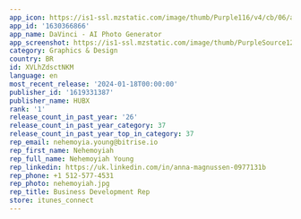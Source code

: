 ```yaml
---
app_icon: https://is1-ssl.mzstatic.com/image/thumb/Purple116/v4/cb/06/a7/cb06a76d-b3b3-9374-babd-b5a0ac3d0775/AppIcon-0-0-1x_U007emarketing-0-7-0-0-85-220.png/1024x1024bb.png
app_id: '1630366866'
app_name: DaVinci - AI Photo Generator
app_screenshot: https://is1-ssl.mzstatic.com/image/thumb/PurpleSource126/v4/ed/a0/9e/eda09e2a-d215-ed3b-7ef1-9fbb0ff1e797/1ad7c409-95d1-4c57-ae73-8fd164c35eb8_IOS_6.5_-_V1.1.jpg/1242x2688bb.png
category: Graphics & Design
country: BR
id: XVLhZdsctNKM
language: en
most_recent_release: '2024-01-18T00:00:00'
publisher_id: '1619331387'
publisher_name: HUBX
rank: '1'
release_count_in_past_year: '26'
release_count_in_past_year_category: 37
release_count_in_past_year_top_in_category: 37
rep_email: nehemoyia.young@bitrise.io
rep_first_name: Nehemoyiah
rep_full_name: Nehemoyiah Young
rep_linkedin: https://uk.linkedin.com/in/anna-magnussen-0977131b
rep_phone: +1 512-577-4531
rep_photo: nehemoyiah.jpg
rep_title: Business Development Rep
store: itunes_connect
---
```

